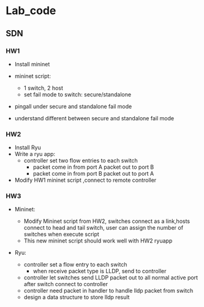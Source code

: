 # Lab_code

## SDN

### HW1

  * Install mininet
  * mininet script:
    * 1 switch, 2 host
    * set fail mode to switch: secure/standalone

  * pingall under secure and standalone fail mode
  * understand different between secure and standalone fail mode

### HW2

  * Install Ryu
  * Write a ryu app:
    * controller set two flow entries to each switch
      - packet come in from port A packet out to port B
      - packet come in from port B packet out to port A 
  * Modify HW1 mininet script ,connect to remote controller

### HW3

  * Mininet:
    * Modify Mininet script from HW2, switches connect as a link,hosts connect to head and tail switch, user can assign the number of switches when execute script
    * This new mininet script should work well with HW2 ryuapp

  * Ryu:
    * controller set a flow entry to each switch
      - when receive packet type is LLDP, send to controller
    * controller let switches send LLDP packet out to all normal active port after switch connect to controller
    * controller need packet in handler to handle lldp packet from switch
    * design a data structure to store lldp result
